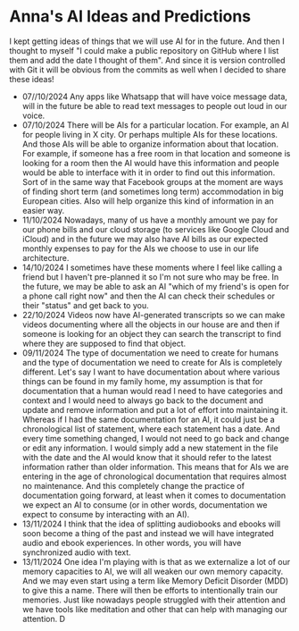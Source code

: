 # Anna's AI Ideas and Predictions 

I kept getting ideas of things that we will use AI for in the future. And then I thought to myself "I could make a public repository on GitHub where I list them and add the date I thought of them". And since it is version controlled with Git it will be obvious from the commits as well when I decided to share these ideas! 

- 07//10/2024 Any apps like Whatsapp that will have voice message data, will in the future be able to read text messages to people out loud in our voice. 
- 07/10/2024 There will be AIs for a particular location. For example, an AI for people living in X city. Or perhaps multiple AIs for these locations. And those AIs will be able to organize information about that location. For example, if someone has a free room in that location and someone is looking for a room then the AI would have this information and people would be able to interface with it in order to find out this information. Sort of in the same way that Facebook groups at the moment are ways of finding short term (and sometimes long term) accommodation in big European cities. AIso will help organize this kind of information in an easier way. 
- 11/10/2024 Nowadays, many of us have a monthly amount we pay for our phone bills and our cloud storage (to services like Google Cloud and iCloud) and in the future we may also have AI bills as our expected monthly expenses to pay for the AIs we choose to use in our life architecture. 
- 14/10/2024 I sometimes have these moments where I feel like calling a friend but I haven't pre-planned it so I'm not sure who may be free. In the future, we may be able to ask an AI "which of my friend's is open for a phone call right now" and then the AI can check their schedules or their "status" and get back to you. 
- 22/10/2024 Videos now have AI-generated transcripts so we can make videos documenting where all the objects in our house are and then if someone is looking for an object they can search the transcript to find where they are supposed to find that object. 
- 09/11/2024 The type of documentation we need to create for humans and the type of documentation we need to create for AIs is completely different. Let's say I want to have documentation about where various things can be found in my family home, my assumption is that for documentation that a human would read I need to have categories and context and I would need to always go back to the document and update and remove information and put a lot of effort into maintaining it. Whereas if I had the same documentation for an AI, it could just be a chronological list of statement, where each statement has a date. And every time something changed, I would not need to go back and change or edit any information. I would simply add a new statement in the file with the date and the AI would know that it should refer to the latest information rather than older information. This means that for AIs we are entering in the age of chronological documentation that requires almost no maintenance. And this completely change the practice of documentation going forward, at least when it comes to documentation we expect an AI to consume (or in other words, documentation we expect to consume by interacting with an AI).
- 13/11/2024 I think that the idea of splitting audiobooks and ebooks will soon become a thing of the past and instead we will have integrated audio and ebook experiences. In other words, you will have synchronized audio with text. 
- 13/11/2024 One idea I'm playing with is that as we externalize a lot of our memory capacities to AI, we will all weaken our own memory capacity. And we may even start using a term like Memory Deficit Disorder (MDD) to give this a name. There will then be efforts to intentionally train our memories. Just like nowadays people struggled with their attention and we have tools like meditation and other that can help with managing our attention.  D